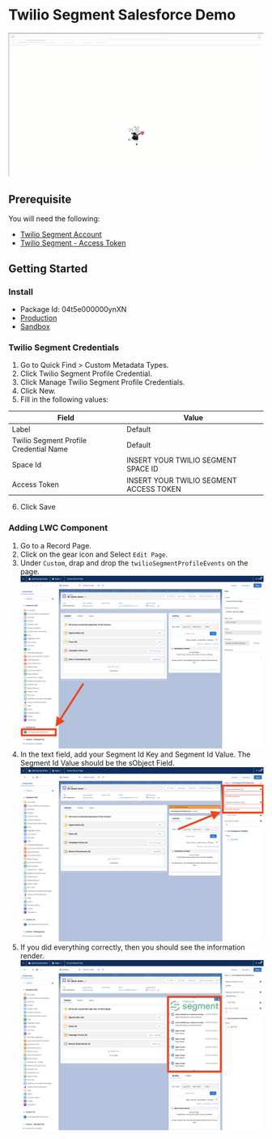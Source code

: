 # Twilio Segment Salesforce Demo

![](./assets/Twilio-Segment-Salesforce-Demo.gif)
## Prerequisite

You will need the following:
- [Twilio Segment Account](https://segment.com/)
- [Twilio Segment - Access Token](https://segment.com/docs/personas/profile-api/#configure-access)

## Getting Started

### Install
- Package Id: 04t5e000000ynXN
- [Production](https://login.salesforce.com/packaging/installPackage.apexp?p0=04t5e000000ynXN)
- [Sandbox](https://test.salesforce.com/packaging/installPackage.apexp?p0=04t5e000000ynXN)

### Twilio Segment Credentials

1. Go to Quick Find > Custom Metadata Types.
2. Click Twilio Segment Profile Credential.
3. Click Manage Twilio Segment Profile Credentials.
4. Click New.
5. Fill in the following values:

| Field                                  | Value                                   |
|----------------------------------------|-----------------------------------------|
| Label                                  | Default                                 |
| Twilio Segment Profile Credential Name | Default                                 |
| Space Id                               | INSERT YOUR TWILIO SEGMENT SPACE ID     |
| Access Token                           | INSERT YOUR TWILIO SEGMENT ACCESS TOKEN |

6. Click Save

### Adding LWC Component 

1. Go to a Record Page.
2. Click on the gear icon and Select `Edit Page`.
3. Under `Custom`, drap and drop the `twilioSegmentProfileEvents` on the page.
![](./assets/LWCComponentPart1.png)
4. In the text field, add your Segment Id Key and Segment Id Value. The Segment Id Value should be the sObject Field.
![](./assets/LWCComponentPart2.png)
5. If you did everything correctly, then you should see the information render.
![](./assets/LWCComponentPart3.png)